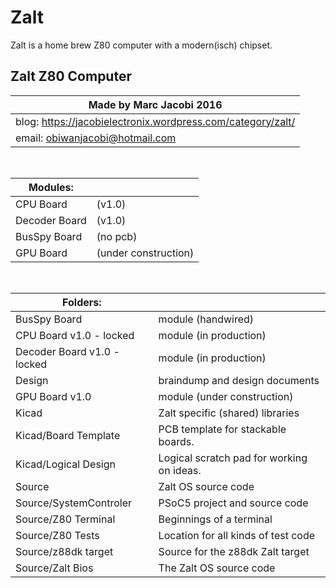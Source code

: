 # Zalt

Zalt is a home brew Z80 computer with a modern(isch) chipset.

## Zalt Z80 Computer

| Made by Marc Jacobi 2016 |
| --- |
| blog: https://jacobielectronix.wordpress.com/category/zalt/
| email: obiwanjacobi@hotmail.com

<br/>

| Modules: | |
| --- | --- |
| CPU Board | (v1.0) |
| Decoder Board | (v1.0) |
| BusSpy Board | (no pcb) |
| GPU Board | (under construction) |

<br/>

| Folders: |   |
| --- | --- |
| BusSpy Board | module (handwired)
| CPU Board v1.0 - locked | module (in production)
| Decoder Board v1.0 - locked | module (in production)
| Design | braindump and design documents
| GPU Board v1.0 | module (under construction)
| Kicad | Zalt specific (shared) libraries
| Kicad/Board Template | PCB template for stackable boards.
| Kicad/Logical Design | Logical scratch pad for working on ideas.
| Source | Zalt OS source code
| Source/SystemControler | PSoC5 project and source code
| Source/Z80 Terminal | Beginnings of a terminal
| Source/Z80 Tests | Location for all kinds of test code
| Source/z88dk target | Source for the z88dk Zalt target
| Source/Zalt Bios | The Zalt OS source code
